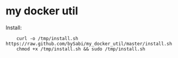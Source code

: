 my docker util
==========

Install:

```
	curl -o /tmp/install.sh https://raw.github.com/bySabi/my_docker_util/master/install.sh
	chmod +x /tmp/install.sh && sudo /tmp/install.sh
```
